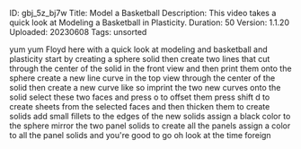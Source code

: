 ID: gbj_5z_bj7w
Title: Model a Basketball
Description: This video takes a quick look at Modeling a Basketball in Plasticity.
Duration: 50
Version: 1.1.20
Uploaded: 20230608
Tags: unsorted

yum yum Floyd here with a quick look at
modeling and basketball and plasticity
start by creating a sphere solid then
create two lines that cut through the
center of the solid in the front view
and then print them onto the sphere
create a new line curve in the top view
through the center of the solid then
create a new curve like so imprint the
two new curves onto the solid
select these two faces and press o to
offset them press shift d to create
sheets from the selected faces
and then thicken them to create solids
add small fillets to the edges of the
new solids assign a black color to the
sphere mirror the two panel solids to
create all the panels assign a color to
all the panel solids and you're good to
go
oh look at the time
foreign
